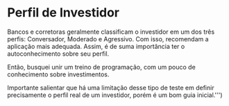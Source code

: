 # Perfil de Investidor
Bancos e corretoras geralmente classificam o investidor em um dos três perfis: Conversador, Moderado e Agressivo. Com isso, recomendam a aplicação mais adequada. Assim, é de suma importância ter o autoconhecimento sobre seu perfil.

Então, busquei unir um treino de programação, com um pouco de conhecimento sobre investimentos.

Importante salientar que há uma limitação desse tipo de teste em definir precisamente o perfil real de um investidor, porém é um bom guia inicial.''')

